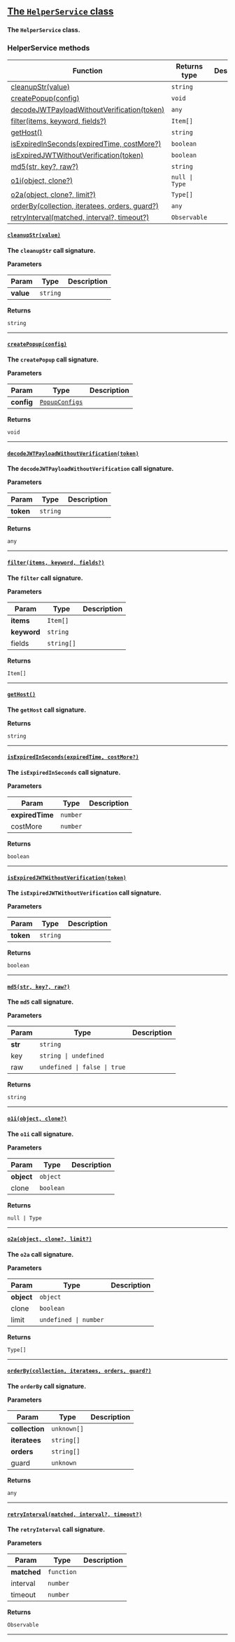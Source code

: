 <section id="main" data-note="AUTO-GENERATED CONTENT, DO NOT EDIT DIRECTLY!">

<h2><a name="helperservice" href="https://ngx-useful.lamnhan.com/content/reference/classes/helperservice.html"><p>The <code>HelperService</code> class</p>
</a></h2>

**The `HelperService` class.**

<h3><a name="helperservice-methods"><p>HelperService methods</p>
</a></h3>

| Function                                                                                           | Returns type                     | Description |
| -------------------------------------------------------------------------------------------------- | -------------------------------- | ----------- |
| [cleanupStr(value)](#helperservice-cleanupstr-0)                                                   | <code>string</code>              |             |
| [createPopup(config)](#helperservice-createpopup-0)                                                | <code>void</code>                |             |
| [decodeJWTPayloadWithoutVerification(token)](#helperservice-decodejwtpayloadwithoutverification-0) | <code>any</code>                 |             |
| [filter(items, keyword, fields?)](#helperservice-filter-0)                                         | <code>Item[]</code>              |             |
| [getHost()](#helperservice-gethost-0)                                                              | <code>string</code>              |             |
| [isExpiredInSeconds(expiredTime, costMore?)](#helperservice-isexpiredinseconds-0)                  | <code>boolean</code>             |             |
| [isExpiredJWTWithoutVerification(token)](#helperservice-isexpiredjwtwithoutverification-0)         | <code>boolean</code>             |             |
| [md5(str, key?, raw?)](#helperservice-md5-0)                                                       | <code>string</code>              |             |
| [o1i(object, clone?)](#helperservice-o1i-0)                                                        | <code>null \| Type</code>        |             |
| [o2a(object, clone?, limit?)](#helperservice-o2a-0)                                                | <code>Type[]</code>              |             |
| [orderBy(collection, iteratees, orders, guard?)](#helperservice-orderby-0)                         | <code>any</code>                 |             |
| [retryInterval(matched, interval?, timeout?)](#helperservice-retryinterval-0)                      | <code>Observable<unknown></code> |             |

<h4><a name="helperservice-cleanupstr-0" href="https://ngx-useful.lamnhan.com/content/reference/classes/helperservice.html#cleanupstr"><p><code>cleanupStr(value)</code></p>
</a></h4>

**The `cleanupStr` call signature.**

**Parameters**

| Param     | Type                | Description |
| --------- | ------------------- | ----------- |
| **value** | <code>string</code> |             |

**Returns**

<code>string</code>

---

<h4><a name="helperservice-createpopup-0" href="https://ngx-useful.lamnhan.com/content/reference/classes/helperservice.html#createpopup"><p><code>createPopup(config)</code></p>
</a></h4>

**The `createPopup` call signature.**

**Parameters**

| Param      | Type                                                                                                                                  | Description |
| ---------- | ------------------------------------------------------------------------------------------------------------------------------------- | ----------- |
| **config** | <code><a href="https://ngx-useful.lamnhan.com/content/reference/interfaces/popupconfigs.html" target="_blank">PopupConfigs</a></code> |             |

**Returns**

<code>void</code>

---

<h4><a name="helperservice-decodejwtpayloadwithoutverification-0" href="https://ngx-useful.lamnhan.com/content/reference/classes/helperservice.html#decodejwtpayloadwithoutverification"><p><code>decodeJWTPayloadWithoutVerification(token)</code></p>
</a></h4>

**The `decodeJWTPayloadWithoutVerification` call signature.**

**Parameters**

| Param     | Type                | Description |
| --------- | ------------------- | ----------- |
| **token** | <code>string</code> |             |

**Returns**

<code>any</code>

---

<h4><a name="helperservice-filter-0" href="https://ngx-useful.lamnhan.com/content/reference/classes/helperservice.html#filter"><p><code>filter(items, keyword, fields?)</code></p>
</a></h4>

**The `filter` call signature.**

**Parameters**

| Param       | Type                  | Description |
| ----------- | --------------------- | ----------- |
| **items**   | <code>Item[]</code>   |             |
| **keyword** | <code>string</code>   |             |
| fields      | <code>string[]</code> |             |

**Returns**

<code>Item[]</code>

---

<h4><a name="helperservice-gethost-0" href="https://ngx-useful.lamnhan.com/content/reference/classes/helperservice.html#gethost"><p><code>getHost()</code></p>
</a></h4>

**The `getHost` call signature.**

**Returns**

<code>string</code>

---

<h4><a name="helperservice-isexpiredinseconds-0" href="https://ngx-useful.lamnhan.com/content/reference/classes/helperservice.html#isexpiredinseconds"><p><code>isExpiredInSeconds(expiredTime, costMore?)</code></p>
</a></h4>

**The `isExpiredInSeconds` call signature.**

**Parameters**

| Param           | Type                | Description |
| --------------- | ------------------- | ----------- |
| **expiredTime** | <code>number</code> |             |
| costMore        | <code>number</code> |             |

**Returns**

<code>boolean</code>

---

<h4><a name="helperservice-isexpiredjwtwithoutverification-0" href="https://ngx-useful.lamnhan.com/content/reference/classes/helperservice.html#isexpiredjwtwithoutverification"><p><code>isExpiredJWTWithoutVerification(token)</code></p>
</a></h4>

**The `isExpiredJWTWithoutVerification` call signature.**

**Parameters**

| Param     | Type                | Description |
| --------- | ------------------- | ----------- |
| **token** | <code>string</code> |             |

**Returns**

<code>boolean</code>

---

<h4><a name="helperservice-md5-0" href="https://ngx-useful.lamnhan.com/content/reference/classes/helperservice.html#md5"><p><code>md5(str, key?, raw?)</code></p>
</a></h4>

**The `md5` call signature.**

**Parameters**

| Param   | Type                                    | Description |
| ------- | --------------------------------------- | ----------- |
| **str** | <code>string</code>                     |             |
| key     | <code>string \| undefined</code>        |             |
| raw     | <code>undefined \| false \| true</code> |             |

**Returns**

<code>string</code>

---

<h4><a name="helperservice-o1i-0" href="https://ngx-useful.lamnhan.com/content/reference/classes/helperservice.html#o1i"><p><code>o1i(object, clone?)</code></p>
</a></h4>

**The `o1i` call signature.**

**Parameters**

| Param      | Type                 | Description |
| ---------- | -------------------- | ----------- |
| **object** | <code>object</code>  |             |
| clone      | <code>boolean</code> |             |

**Returns**

<code>null | Type</code>

---

<h4><a name="helperservice-o2a-0" href="https://ngx-useful.lamnhan.com/content/reference/classes/helperservice.html#o2a"><p><code>o2a(object, clone?, limit?)</code></p>
</a></h4>

**The `o2a` call signature.**

**Parameters**

| Param      | Type                             | Description |
| ---------- | -------------------------------- | ----------- |
| **object** | <code>object</code>              |             |
| clone      | <code>boolean</code>             |             |
| limit      | <code>undefined \| number</code> |             |

**Returns**

<code>Type[]</code>

---

<h4><a name="helperservice-orderby-0" href="https://ngx-useful.lamnhan.com/content/reference/classes/helperservice.html#orderby"><p><code>orderBy(collection, iteratees, orders, guard?)</code></p>
</a></h4>

**The `orderBy` call signature.**

**Parameters**

| Param          | Type                   | Description |
| -------------- | ---------------------- | ----------- |
| **collection** | <code>unknown[]</code> |             |
| **iteratees**  | <code>string[]</code>  |             |
| **orders**     | <code>string[]</code>  |             |
| guard          | <code>unknown</code>   |             |

**Returns**

<code>any</code>

---

<h4><a name="helperservice-retryinterval-0" href="https://ngx-useful.lamnhan.com/content/reference/classes/helperservice.html#retryinterval"><p><code>retryInterval(matched, interval?, timeout?)</code></p>
</a></h4>

**The `retryInterval` call signature.**

**Parameters**

| Param       | Type                  | Description |
| ----------- | --------------------- | ----------- |
| **matched** | <code>function</code> |             |
| interval    | <code>number</code>   |             |
| timeout     | <code>number</code>   |             |

**Returns**

<code>Observable<unknown></code>

---

</section>
